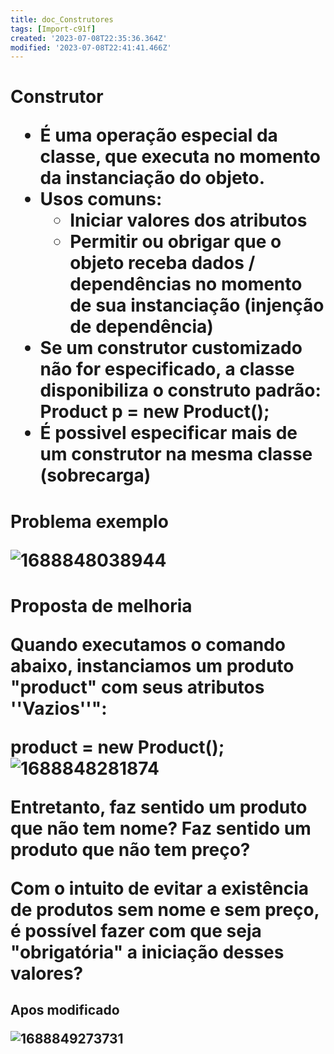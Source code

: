 ```yaml
---
title: doc_Construtores
tags: [Import-c91f]
created: '2023-07-08T22:35:36.364Z'
modified: '2023-07-08T22:41:41.466Z'
---
```


<h1>Construtor

* É uma operação especial da classe, que executa no momento da instanciação do objeto.
* Usos comuns:
  * Iniciar valores dos atributos
  * Permitir ou obrigar que o objeto receba dados / dependências no momento de sua instanciação (injenção de dependência)
* Se um construtor customizado não for especificado, a classe disponibiliza o construto padrão:
  Product p = new Product();
* É possivel especificar mais de um construtor na mesma classe (sobrecarga)

<h1>Problema exemplo

![1688848038944](image/doc_Construtores/1688848038944.png)

<h1>Proposta de melhoria

Quando executamos o comando abaixo, instanciamos um produto **"product"** com seus atributos ''Vazios''":

product = new Product(); ![1688848281874](image/doc_Construtores/1688848281874.png)


Entretanto, faz sentido um produto que não tem nome? Faz sentido um produto que não tem preço?


Com o intuito de evitar a existência de produtos sem nome e sem preço, é possível fazer com que seja "obrigatória" a iniciação desses valores?

<h2>Apos modificado

![1688849273731](image/doc_Construtores/1688849273731.png)
